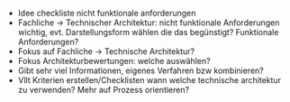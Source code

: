 * Idee checkliste nicht funktionale anforderungen
* Fachliche -> Technischer Architektur: nicht funktionale Anforderungen wichtig, evt. Darstellungsform wählen die das begünstigt? Funktionale Anforderungen?
* Fokus auf Fachliche -> Technische Architektur?
* Fokus Architekturbewertungen: welche auswählen?
* Gibt sehr viel Informationen, eigenes Verfahren bzw kombinieren?
* Vllt Kriterien erstellen/Checklisten wann welche technische architektur zu verwenden? Mehr auf Prozess orientieren?
